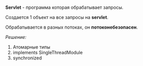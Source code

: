 **Servlet** - программа которая обрабатывает запросы.

Создается 1 объект на все запросы на **servlet**.

Обрабатывается в разных потоках, он **потоконебезопасен**.

_Решение:_
1) Атомарные типы
2) implements SingleThreadModule
3) synchronized 

